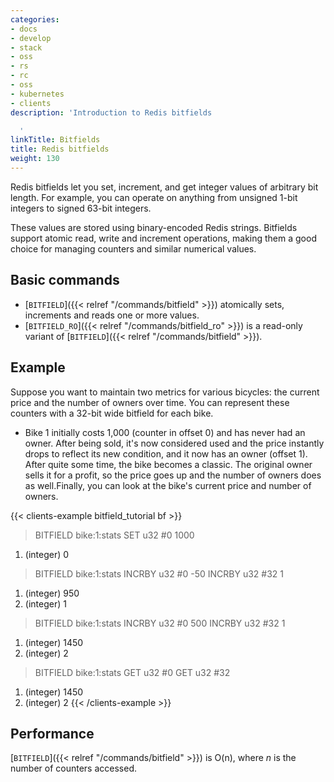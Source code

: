 ```yaml
---
categories:
- docs
- develop
- stack
- oss
- rs
- rc
- oss
- kubernetes
- clients
description: 'Introduction to Redis bitfields

  '
linkTitle: Bitfields
title: Redis bitfields
weight: 130
---
```


Redis bitfields let you set, increment, and get integer values of arbitrary bit length.
For example, you can operate on anything from unsigned 1-bit integers to signed 63-bit integers.

These values are stored using binary-encoded Redis strings.
Bitfields support atomic read, write and increment operations, making them a good choice for managing counters and similar numerical values.


## Basic commands

* [`BITFIELD`]({{< relref "/commands/bitfield" >}}) atomically sets, increments and reads one or more values.
* [`BITFIELD_RO`]({{< relref "/commands/bitfield_ro" >}}) is a read-only variant of [`BITFIELD`]({{< relref "/commands/bitfield" >}}).

## Example

Suppose you want to maintain two metrics for various bicycles: the current price and the number of owners over time. You can represent these counters with a 32-bit wide bitfield for each bike.

* Bike 1 initially costs 1,000 (counter in offset 0) and has never had an owner. After being sold, it's now considered used and the price instantly drops to reflect its new condition, and it now has an owner (offset 1). After quite some time, the bike becomes a classic. The original owner sells it for a profit, so the price goes up and the number of owners does as well.Finally, you can look at the bike's current price and number of owners.

{{< clients-example bitfield_tutorial bf >}}
> BITFIELD bike:1:stats SET u32 #0 1000
1) (integer) 0
> BITFIELD bike:1:stats INCRBY u32 #0 -50 INCRBY u32 #32 1
1) (integer) 950
2) (integer) 1
> BITFIELD bike:1:stats INCRBY u32 #0 500 INCRBY u32 #32 1
1) (integer) 1450
2) (integer) 2
> BITFIELD bike:1:stats GET u32 #0 GET u32 #32
1) (integer) 1450
2) (integer) 2
{{< /clients-example >}}


## Performance

[`BITFIELD`]({{< relref "/commands/bitfield" >}}) is O(n), where _n_ is the number of counters accessed.

